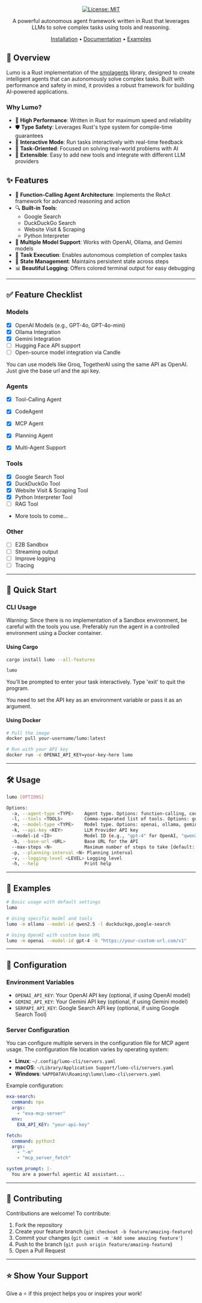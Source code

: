 

<div align="center">

[![License: MIT](https://img.shields.io/badge/License-MIT-yellow.svg)](https://opensource.org/licenses/MIT)

A powerful autonomous agent framework written in Rust that leverages LLMs to solve complex tasks using tools and reasoning.

[Installation](#-quick-start) • [Documentation](#-usage) • [Examples](#-examples)

</div>

## 🎯 Overview

Lumo is a Rust implementation of the [smolagents](https://github.com/huggingface/smolagents) library, designed to create intelligent agents that can autonomously solve complex tasks. Built with performance and safety in mind, it provides a robust framework for building AI-powered applications.

### Why Lumo?

- 🚀 **High Performance**: Written in Rust for maximum speed and reliability
- 🛡️ **Type Safety**: Leverages Rust's type system for compile-time guarantees
- 🔄 **Interactive Mode**: Run tasks interactively with real-time feedback
- 🎯 **Task-Oriented**: Focused on solving real-world problems with AI
- 🔌 **Extensible**: Easy to add new tools and integrate with different LLM providers

## ✨ Features

- 🧠 **Function-Calling Agent Architecture**: Implements the ReAct framework for advanced reasoning and action
- 🔍 **Built-in Tools**:
  - Google Search
  - DuckDuckGo Search
  - Website Visit & Scraping
  - Python Interpreter
- 🤝 **Multiple Model Support**: Works with OpenAI, Ollama, and Gemini models
- 🎯 **Task Execution**: Enables autonomous completion of complex tasks
- 🔄 **State Management**: Maintains persistent state across steps
- 📊 **Beautiful Logging**: Offers colored terminal output for easy debugging

---


## ✅ Feature Checklist

### Models

- [x] OpenAI Models (e.g., GPT-4o, GPT-4o-mini)
- [x] Ollama Integration
- [x] Gemini Integration
- [ ] Hugging Face API support
- [ ] Open-source model integration via Candle 

You can use models like Groq, TogetherAI using the same API as OpenAI. Just give the base url and the api key.

### Agents

- [x] Tool-Calling Agent
- [x] CodeAgent
- [x] MCP Agent
- [x] Planning Agent
- [x] Multi-Agent Support


### Tools

- [x] Google Search Tool
- [x] DuckDuckGo Tool
- [x] Website Visit & Scraping Tool
- [x] Python Interpreter Tool
- [ ] RAG Tool
- More tools to come...

### Other

- [ ] E2B Sandbox
- [ ] Streaming output
- [ ] Improve logging
- [ ] Tracing

---

## 🚀 Quick Start

### CLI Usage

Warning: Since there is no implementation of a Sandbox environment, be careful with the tools you use. Preferably run the agent in a controlled environment using a Docker container.

#### Using Cargo

```bash
cargo install lumo --all-features
```

```bash
lumo
```

You'll be prompted to enter your task interactively. Type 'exit' to quit the program.

You need to set the API key as an environment variable or pass it as an argument.

#### Using Docker

```bash
# Pull the image
docker pull your-username/lumo:latest

# Run with your API key
docker run -e OPENAI_API_KEY=your-key-here lumo
```

---

## 🛠️ Usage

```bash
lumo [OPTIONS]

Options:
  -a, --agent-type <TYPE>    Agent type. Options: function-calling, code, mcp [default: function-calling]
  -l, --tools <TOOLS>        Comma-separated list of tools. Options: google-search, duckduckgo, visit-website, python-interpreter [default: duckduckgo,visit-website]
  -m, --model-type <TYPE>    Model type. Options: openai, ollama, gemini [default: gemini]
  -k, --api-key <KEY>        LLM Provider API key
  --model-id <ID>            Model ID (e.g., "gpt-4" for OpenAI, "qwen2.5" for Ollama, or "gemini-2.0-flash" for Gemini) [default: gemini-2.0-flash]
  -b, --base-url <URL>       Base URL for the API
  --max-steps <N>            Maximum number of steps to take [default: 10]
  -p, --planning-interval <N> Planning interval
  -v, --logging-level <LEVEL> Logging level
  -h, --help                 Print help
```

---

## 🌟 Examples

```bash
# Basic usage with default settings
lumo

# Using specific model and tools
lumo -m ollama --model-id qwen2.5 -l duckduckgo,google-search

# Using OpenAI with custom base URL
lumo -m openai --model-id gpt-4 -b "https://your-custom-url.com/v1"
```

---

## 🔧 Configuration

### Environment Variables

- `OPENAI_API_KEY`: Your OpenAI API key (optional, if using OpenAI model)
- `GEMINI_API_KEY`: Your Gemini API key (optional, if using Gemini model)
- `SERPAPI_API_KEY`: Google Search API key (optional, if using Google Search Tool)

### Server Configuration

You can configure multiple servers in the configuration file for MCP agent usage. The configuration file location varies by operating system:

- **Linux**: `~/.config/lumo-cli/servers.yaml`
- **macOS**: `~/Library/Application Support/lumo-cli/servers.yaml`
- **Windows**: `%APPDATA%\Roaming\lumo\lumo-cli\servers.yaml`

Example configuration:
```yaml
exa-search:
  command: npx
  args:
    - "exa-mcp-server"
  env: 
    EXA_API_KEY: "your-api-key"

fetch:
  command: python3
  args:
    - "-m"
    - "mcp_server_fetch"

system_prompt: |-
  You are a powerful agentic AI assistant...
```

---

## 🤝 Contributing

Contributions are welcome! To contribute:

1. Fork the repository
2. Create your feature branch (`git checkout -b feature/amazing-feature`)
3. Commit your changes (`git commit -m 'Add some amazing feature'`)
4. Push to the branch (`git push origin feature/amazing-feature`)
5. Open a Pull Request

---

## ⭐ Show Your Support

Give a ⭐️ if this project helps you or inspires your work!

